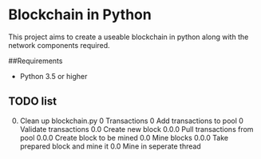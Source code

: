 # Blockchain in Python
This project aims to create a useable blockchain in python along with the network components required.

##Requirements
- Python 3.5 or higher


## TODO list
0. Clean up blockchain.py
  0 Transactions
    0 Add transactions to pool
	0 Validate transactions
  0.0 Create new block
    0.0.0 Pull transactions from pool
	0.0.0 Create block to be mined
  0.0 Mine blocks
    0.0.0 Take prepared block and mine it
  0.0 Mine in seperate thread
	